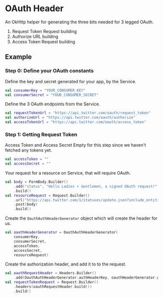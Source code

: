 # OAuth Header

An OkHttp helper for generating the three bits needed for 3 legged OAuth. 

1. Request Token Request building
2. Authorize URL building
3. Access Token Request building

## Example

### Step 0: Define your OAuth constants

Define the key and secret generated for your app, by the Service.

```kotlin
val consumerKey = "YOUR_CONSUMER_KEY"
val consumerSecret = "YOUR_CONSUMER_SECRET"
```

Define the 3 OAuth endpoints from the Service.

```kotlin
val requestTokenUrl = "https://api.twitter.com/oauth/request_token"
val authorizeUrl = "https://api.twitter.com/oauth/authorize"
val accessTokenUrl = "https://api.twitter.com/oauth/access_token"
```

### Step 1: Getting Request Token

Access Token and Access Secret Empty for this step since we 
haven't fetched any tokens yet.

```kotlin
val accessToken = ""
val accessSecret = ""
```

Your request for a resource on Service, that will require OAuth.

```kotlin
val body = FormBody.Builder()
    .add("status", "Hello Ladies + Gentlemen, a signed OAuth request!")
    .build()
val resourceRequest = Request.Builder()
    .url("https://api.twitter.com/1/statuses/update.json?include_entities=true")
    .post(body)
    .build()
```

Create the ```OauthAuthHeaderGenerator``` object which will create 
the header for us.

```kotlin
val oauthHeaderGenerator = OauthAuthHeaderGenerator(
    consumerKey,
    consumerSecret,
    accessToken,
    accessSecret,
    resourceRequest)
```

Create the authorization header, and add it to to the request.

```kotlin
val oauthRequestHeader = Headers.Builder()
    .add(OauthAuthHeaderGenerator.authHeaderKey, oauthHeaderGenerator.getAuthHeaderValue())
val requestTokenRequest = Request.Builder()
    .headers(oauthRequestHeader.build())
    .build()
```
